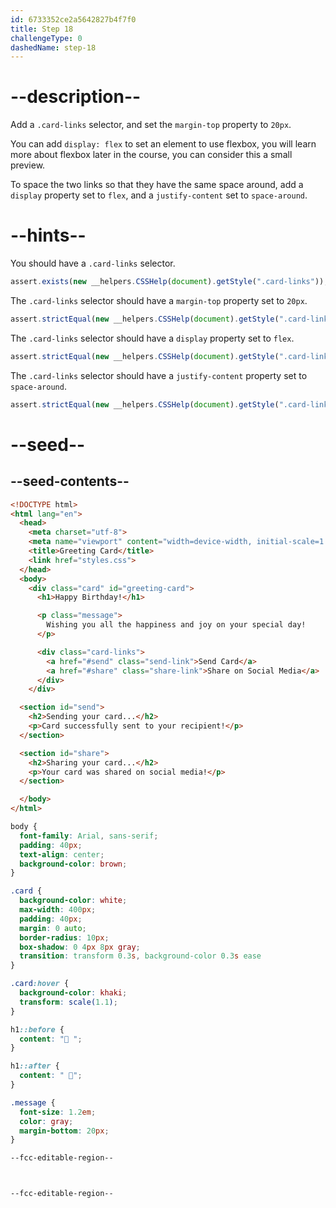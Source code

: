 ```yaml
---
id: 6733352ce2a5642827b4f7f0
title: Step 18
challengeType: 0
dashedName: step-18
---
```


# --description--

Add a `.card-links` selector, and set the `margin-top` property to `20px`.

You can add `display: flex` to set an element to use flexbox, you will learn more about flexbox later in the course, you can consider this a small preview.

To space the two links so that they have the same space around, add a `display` property set to `flex`, and a `justify-content` set to `space-around`.

# --hints--

You should have a `.card-links` selector.

```js
assert.exists(new __helpers.CSSHelp(document).getStyle(".card-links"));
```

The `.card-links` selector should have a `margin-top` property set to `20px`.

```js
assert.strictEqual(new __helpers.CSSHelp(document).getStyle(".card-links")?.getPropertyValue("margin-top"), "20px");
```

The `.card-links` selector should have a `display` property set to `flex`.

```js
assert.strictEqual(new __helpers.CSSHelp(document).getStyle(".card-links")?.getPropertyValue("display"), "flex");
```

The `.card-links` selector should have a `justify-content` property set to `space-around`.

```js
assert.strictEqual(new __helpers.CSSHelp(document).getStyle(".card-links")?.getPropertyValue("justify-content"), "space-around");
```

# --seed--

## --seed-contents--

```html
<!DOCTYPE html>
<html lang="en">
  <head>
    <meta charset="utf-8">
    <meta name="viewport" content="width=device-width, initial-scale=1.0">
    <title>Greeting Card</title>
    <link href="styles.css">
  </head>
  <body>
    <div class="card" id="greeting-card">
      <h1>Happy Birthday!</h1>

      <p class="message">
        Wishing you all the happiness and joy on your special day!
      </p>

      <div class="card-links">
        <a href="#send" class="send-link">Send Card</a>
        <a href="#share" class="share-link">Share on Social Media</a>
      </div>
  	</div>

  <section id="send">
    <h2>Sending your card...</h2>
    <p>Card successfully sent to your recipient!</p>
  </section>

  <section id="share">
    <h2>Sharing your card...</h2>
    <p>Your card was shared on social media!</p>
  </section>

  </body>
</html>

```

```css
body {
  font-family: Arial, sans-serif;
  padding: 40px;
  text-align: center;
  background-color: brown;
}

.card {
  background-color: white;
  max-width: 400px;
  padding: 40px;
  margin: 0 auto;
  border-radius: 10px;
  box-shadow: 0 4px 8px gray;
  transition: transform 0.3s, background-color 0.3s ease
}

.card:hover {
  background-color: khaki;
  transform: scale(1.1);
}

h1::before {
  content: "🥳 ";
}

h1::after {
  content: " 🥳";
}

.message {
  font-size: 1.2em;
  color: gray;
  margin-bottom: 20px;
}

--fcc-editable-region--



--fcc-editable-region--

```
